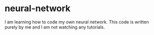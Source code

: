 # neural-network

I am learning how to code my own neural network. This code is written purely by me and I am not watching any tutorials.

